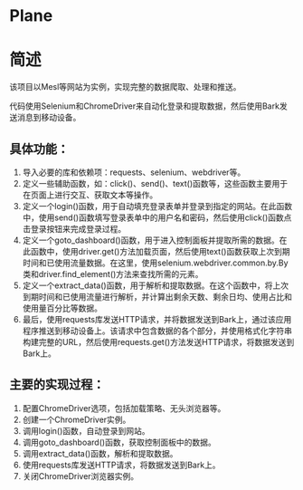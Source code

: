 # Plane
# 简述
该项目以Mesl等网站为实例，实现完整的数据爬取、处理和推送。

代码使用Selenium和ChromeDriver来自动化登录和提取数据，然后使用Bark发送消息到移动设备。

## 具体功能：

1. 导入必要的库和依赖项：requests、selenium、webdriver等。
2. 定义一些辅助函数，如：click()、send()、text()函数等，这些函数主要用于在页面上进行交互、获取文本等操作。
3. 定义一个login()函数，用于自动填充登录表单并登录到指定的网站。在此函数中，使用send()函数填写登录表单中的用户名和密码，然后使用click()函数点击登录按钮来完成登录过程。
4. 定义一个goto_dashboard()函数，用于进入控制面板并提取所需的数据。在此函数中，使用driver.get()方法加载页面，然后使用text()函数获取上次到期时间和已使用流量数据。在这里，使用selenium.webdriver.common.by.By类和driver.find_element()方法来查找所需的元素。
5. 定义一个extract_data()函数，用于解析和提取数据。在这个函数中，将上次到期时间和已使用流量进行解析，并计算出剩余天数、剩余日均、使用占比和使用量百分比等数据。
6. 最后，使用requests库发送HTTP请求，并将数据发送到Bark上，通过该应用程序推送到移动设备上。该请求中包含数据的各个部分，并使用格式化字符串构建完整的URL，然后使用requests.get()方法发送HTTP请求，将数据发送到Bark上。

## 主要的实现过程：

1. 配置ChromeDriver选项，包括加载策略、无头浏览器等。
2. 创建一个ChromeDriver实例。
3. 调用login()函数，自动登录到网站。
4. 调用goto_dashboard()函数，获取控制面板中的数据。
5. 调用extract_data()函数，解析和提取数据。
6. 使用requests库发送HTTP请求，将数据发送到Bark上。
7. 关闭ChromeDriver浏览器实例。